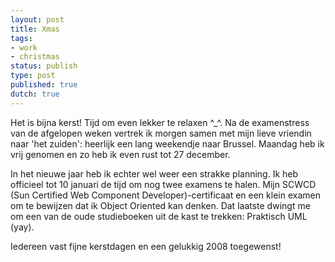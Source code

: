 ```yaml
---
layout: post
title: Xmas
tags:
- work 
- christmas
status: publish
type: post
published: true
dutch: true
---
```

Het is bijna kerst! Tijd om even lekker te relaxen ^_^. Na de examenstress van de afgelopen weken vertrek ik morgen samen met mijn lieve vriendin naar 'het zuiden': heerlijk een lang weekendje naar Brussel. Maandag heb ik vrij genomen en zo heb ik even rust tot 27 december.

In het nieuwe jaar heb ik echter wel weer een strakke planning. Ik heb officieel tot 10 januari de tijd om nog twee examens te halen. Mijn SCWCD (Sun Certified Web Component Developer)-certificaat en een klein examen om te bewijzen dat ik Object Oriented kan denken. Dat laatste dwingt me om een van de oude studieboeken uit de kast te trekken: Praktisch UML (yay).

Iedereen vast fijne kerstdagen en een gelukkig 2008 toegewenst!

